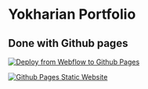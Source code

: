 # Yokharian Portfolio

## Done with Github pages

[![Deploy from Webflow to Github Pages](https://github.com/yokharian/yokharian.github.io/actions/workflows/main.yml/badge.svg?branch=master&event=push)](https://github.com/yokharian/yokharian.github.io/actions/workflows/main.yml)

[![Github Pages Static Website](https://github.com/yokharian/portfolio/actions/workflows/pages/pages-build-deployment/badge.svg?branch=gh-pages)](https://github.com/yokharian/portfolio/actions/workflows/pages/pages-build-deployment)
